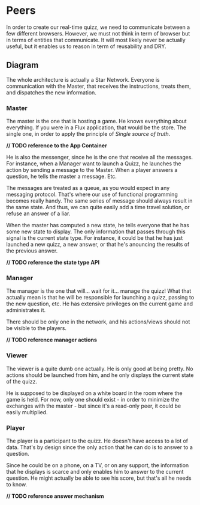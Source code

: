 # Peers

In order to create our real-time quizz, we need to communicate between a few different browsers. However, we must not think in term of browser but in terms of entities that communicate. It will most likely never be actually useful, but it enables us to reason in term of reusability and DRY.

## Diagram
The whole architecture is actually a Star Network. Everyone is communication with the Master, that receives the instructions, treats them, and dispatches the new information.

### Master
The master is the one that is hosting a game. He knows everything about everything. If you were in a Flux application, that would be the store. The single one, in order to apply the principle of *Single source of truth*.

**// TODO reference to the App Container**

He is also the messenger, since he is the one that receive all the messages. For instance, when a Manager want to launch a Quizz, he launches the action by sending a message to the Master. When a player answers a question, he tells the master a message. Etc.

The messages are treated as a queue, as you would expect in any messaging protocol. That's where our use of functional programming becomes really handy. The same series of message should always result in the same state. And thus, we can quite easily add a time travel solution, or refuse an answer of a liar.

When the master has computed a new state, he tells everyone that he has some new state to display. The only information that passes through this signal is the current state type. For instance, it could be that he has just launched a new quizz, a new answer, or that he's anouncing the results of the previous answer.

**// TODO reference the state type API**

### Manager
The manager is the one that will... wait for it... manage the quizz! What that actually mean is that he will be responsible for launching a quizz, passing to the new question, etc. He has extensive privileges on the current game and administrates it.

There should be only one in the network, and his actions/views should not be visible to the players.

**// TODO reference manager actions**

### Viewer
The viewer is a quite dumb one actually. He is only good at being pretty. No actions should be launched from him, and he only displays the current state of the quizz.

He is supposed to be displayed on a white board in the room where the game is held. For now, only one should exist - in order to minimize the exchanges with the master - but since it's a read-only peer, it could be easily multiplied.

### Player
The player is a participant to the quizz. He doesn't have access to a lot of data. That's by design since the only action that he can do is to answer to a question.

Since he could be on a phone, on a TV, or on any support, the information that he displays is scarce and only enables him to answer to the current question. He might actually be able to see his score, but that's all he needs to know.

**// TODO reference answer mechanism**
